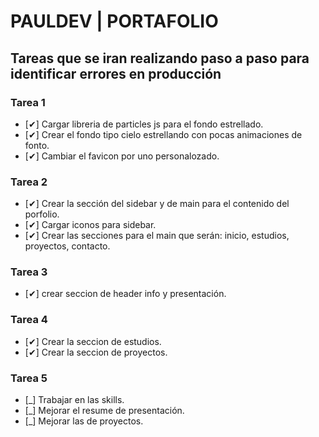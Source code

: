 # PAULDEV | PORTAFOLIO

## Tareas que se iran realizando paso a paso para identificar errores en producción 

### Tarea 1
- [✔] Cargar libreria de particles js para el fondo estrellado.
- [✔] Crear el fondo tipo cielo estrellando con pocas animaciones de fonto.
- [✔] Cambiar el favicon por uno personalozado.

### Tarea 2
- [✔] Crear la sección del sidebar y de main para el contenido del porfolio.
- [✔] Cargar iconos para sidebar.
- [✔] Crear las secciones para el main que serán: inicio, estudios, proyectos, contacto.

### Tarea 3
- [✔] crear seccion de header info y presentación.

### Tarea 4
- [✔] Crear la seccion de estudios.
- [✔] Crear la seccion de proyectos.

### Tarea 5
- [_] Trabajar en las skills.
- [_] Mejorar el resume de presentación.
- [_] Mejorar las de proyectos.